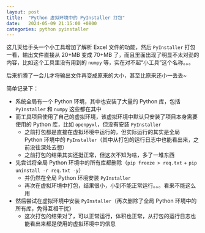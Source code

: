 ```yaml
---
layout: post
title:  "Python 虚拟环境中的 PyInstaller 打包"
date:   2024-05-09 21:15:00 +0800
categories: python pyinstaller
---
```


这几天给手头一个小工具增加了解析 Excel 文件的功能，然后 `PyInstaller` 打包一看，输出文件直接从 20+MB 变成 70+MB 了，而且里面出现了明显不太对劲的内容，比如这个工具里没有用到的 `numpy` 等，实在对不起“小工具”这个名称。。。

后来折腾了一会儿才将输出文件再变成原来的大小，甚至比原来还小一丢丢~

简单记录下：
* 系统全局有一个 Python 环境，其中也安装了大量的 Python 库，包括 `PyInstaller` 和 `numpy` 这些都在其中
* 而工具项目使用了自己的虚拟环境，该虚拟环境中默认只安装了项目本身需要使用的 Python 库，比如 `openpyxl`，但没有安装 `PyInstaller`
  * 之前打包都是直接在虚拟环境中运行的，但实际运行的其实是全局 Python 环境中的 `PyInstaller`（其中从打包的运行日志中也能看出来，之前没往深处去想）
  * 之前打包的结果其实还挺正常，但这次不知为啥，多了一堆东西
* 先尝试将全局 Python 环境中的所有库都删除（`pip freeze > req.txt` + `pip uninstall -r req.txt -y`）
  * 并仍然在全局 Python 环境安装 `PyInstaller`
  * 再次在虚拟环境中打包，结果很小，小到不能正常运行。。。看来不能这么用
* 然后尝试在虚拟环境中安装 `PyInstaller`（再次删除了全局 Python 环境中的所有库，免得互相干扰）
  * 这次打包的结果对了，可以正常运行，体积也正常，从打包的运行日志也能看出来都是使用的虚拟环境中的信息

<script src="https://utteranc.es/client.js"
        repo="yingang/yingang.github.io"
        issue-term="pathname"
        label="Comment"
        theme="github-light"
        crossorigin="anonymous"
        async>
</script>